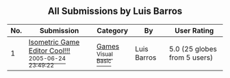 ﻿<div align="center">

## All Submissions by Luis Barros

</div>

No.  | Submission | Category | By   | User Rating
---- | ---------- | -------- | ---- | -----------
1 | [Isometric Game Editor Cool\!\!\!<br /><sup>2005-06-24 23:49:22</sup>](https://github.com/Planet-Source-Code/luis-barros-isometric-game-editor-cool__1-61329) | [Games<br /><sup>Visual Basic</sup>](../ByCategory/games__1-38.md) | Luis Barros | 5.0 (25 globes from 5 users)

